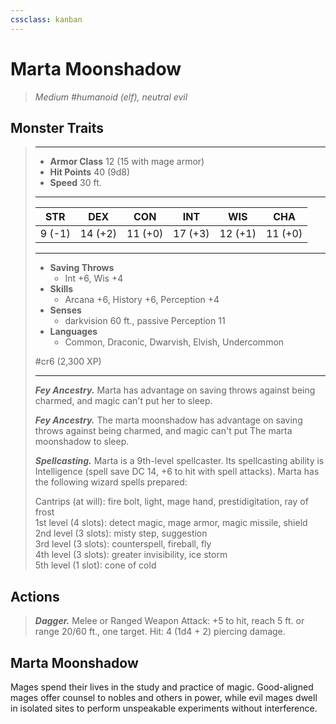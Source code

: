 ```yaml
---
cssclass: kanban
---
```


# Marta Moonshadow
>*Medium #humanoid (elf), neutral evil*
## Monster Traits
>___
>- **Armor Class** 12 (15 with mage armor)
>- **Hit Points** 40 (9d8)
>- **Speed** 30 ft.
>___
>|STR|DEX|CON|INT|WIS|CHA|
>|:---:|:---:|:---:|:---:|:---:|:---:|
>|9 (-1)|14 (+2)|11 (+0)|17 (+3)|12 (+1)|11 (+0)|
>___
>- **Saving Throws**
>	 - Int +6, Wis +4
>- **Skills**
>	 - Arcana +6, History +6, Perception +4
>- **Senses**
>	 - darkvision 60 ft., passive Perception 11
>- **Languages**
>	 - Common, Draconic, Dwarvish, Elvish, Undercommon
>
> #cr6 (2,300 XP)
>___
>***Fey Ancestry.*** Marta has advantage on saving throws against being charmed, and magic can't put her to sleep.  
>
>***Fey Ancestry.*** The marta moonshadow has advantage on saving throws against being charmed, and magic can't put The marta moonshadow to sleep.  
>
>***Spellcasting.*** Marta is a 9th-level spellcaster. Its spellcasting ability is Intelligence (spell save DC 14, +6 to hit with spell attacks). Marta has the following wizard spells prepared:  
>
>Cantrips (at will): fire bolt, light, mage hand, prestidigitation, ray of frost  
>1st level (4 slots): detect magic, mage armor, magic missile, shield  
>2nd level (3 slots): misty step, suggestion  
>3rd level (3 slots): counterspell, fireball, fly  
>4th level (3 slots): greater invisibility, ice storm  
>5th level (1 slot): cone of cold  
>
## Actions
>***Dagger.*** Melee  or Ranged Weapon Attack: +5 to hit, reach 5 ft. or range 20/60 ft., one target. Hit: 4 (1d4 + 2) piercing damage.
## Marta Moonshadow
Mages spend their lives in the study and practice of magic. Good-aligned mages offer counsel to nobles and others in power, while evil mages dwell in isolated sites to perform unspeakable experiments without interference.